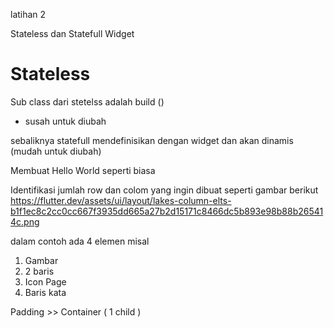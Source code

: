 latihan 2

Stateless dan Statefull Widget

# Stateless

Sub class dari stetelss adalah build ()  

- susah untuk diubah

sebaliknya statefull mendefinisikan dengan widget dan akan
dinamis (mudah untuk diubah)

Membuat Hello World seperti biasa

Identifikasi jumlah row dan colom yang ingin dibuat seperti gambar berikut
https://flutter.dev/assets/ui/layout/lakes-column-elts-b1f1ec8c2cc0cc667f3935dd665a27b2d15171c8466dc5b893e98b88b265414c.png

dalam contoh ada 4 elemen misal

1. Gambar
2. 2 baris
3. Icon Page
4. Baris kata

Padding >> Container ( 1 child )
